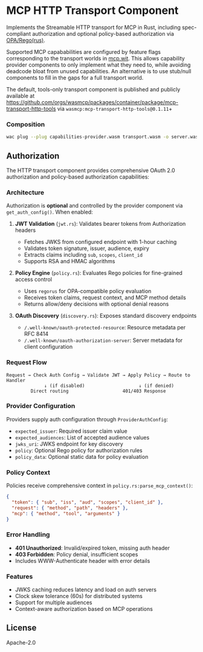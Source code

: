 # MCP HTTP Transport Component

Implements the Streamable HTTP transport for MCP in Rust, including spec-compliant authorization and optional policy-based authorization via [OPA/Rego(rus)](https://github.com/microsoft/regorus).

Supported MCP capababilities are configured by feature flags corresponding to the transport worlds in [mcp.wit](/wit/mcp.wit). This allows capability provider components to only implement what they need to, while avoiding deadcode bloat from unused capabilities. An alternative is to use stub/null components to fill in the gaps for a full transport world.

The default, tools-only transport component is published and publicly available at https://github.com/orgs/wasmcp/packages/container/package/mcp-transport-http-tools via `wasmcp:mcp-transport-http-tools@0.1.11`+

### Composition

```bash
wac plug --plug capabilities-provider.wasm transport.wasm -o server.wasm
```

## Authorization

The HTTP transport component provides comprehensive OAuth 2.0 authorization and policy-based authorization capabilities:

### Architecture

Authorization is **optional** and controlled by the provider component via `get_auth_config()`. When enabled:

1. **JWT Validation** (`jwt.rs`): Validates bearer tokens from Authorization headers
   - Fetches JWKS from configured endpoint with 1-hour caching
   - Validates token signature, issuer, audience, expiry
   - Extracts claims including `sub`, `scopes`, `client_id`
   - Supports RSA and HMAC algorithms

2. **Policy Engine** (`policy.rs`): Evaluates Rego policies for fine-grained access control
   - Uses `regorus` for OPA-compatible policy evaluation
   - Receives token claims, request context, and MCP method details
   - Returns allow/deny decisions with optional denial reasons

3. **OAuth Discovery** (`discovery.rs`): Exposes standard discovery endpoints
   - `/.well-known/oauth-protected-resource`: Resource metadata per RFC 8414
   - `/.well-known/oauth-authorization-server`: Server metadata for client configuration

### Request Flow

```
Request → Check Auth Config → Validate JWT → Apply Policy → Route to Handler
              ↓ (if disabled)                    ↓ (if denied)
         Direct routing                    401/403 Response
```

### Provider Configuration

Providers supply auth configuration through `ProviderAuthConfig`:
- `expected_issuer`: Required issuer claim value
- `expected_audiences`: List of accepted audience values  
- `jwks_uri`: JWKS endpoint for key discovery
- `policy`: Optional Rego policy for authorization rules
- `policy_data`: Optional static data for policy evaluation

### Policy Context

Policies receive comprehensive context in `policy.rs:parse_mcp_context()`:
```json
{
  "token": { "sub", "iss", "aud", "scopes", "client_id" },
  "request": { "method", "path", "headers" },
  "mcp": { "method", "tool", "arguments" }
}
```

### Error Handling

- **401 Unauthorized**: Invalid/expired token, missing auth header
- **403 Forbidden**: Policy denial, insufficient scopes
- Includes WWW-Authenticate header with error details

### Features

- JWKS caching reduces latency and load on auth servers
- Clock skew tolerance (60s) for distributed systems
- Support for multiple audiences
- Context-aware authorization based on MCP operations

## License

Apache-2.0